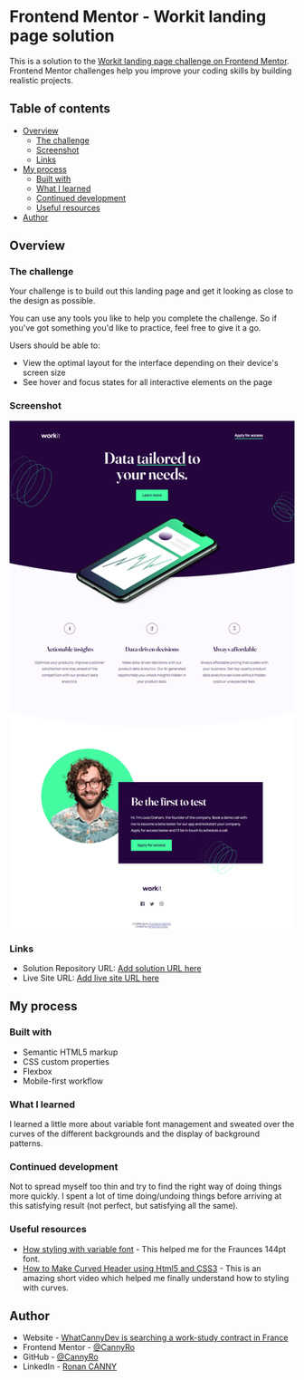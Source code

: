 # Frontend Mentor - Workit landing page solution

This is a solution to the [Workit landing page challenge on Frontend Mentor](https://www.frontendmentor.io/challenges/workit-landing-page-2fYnyle5lu). Frontend Mentor challenges help you improve your coding skills by building realistic projects. 

## Table of contents

- [Overview](#overview)
  - [The challenge](#the-challenge)
  - [Screenshot](#screenshot)
  - [Links](#links)
- [My process](#my-process)
  - [Built with](#built-with)
  - [What I learned](#what-i-learned)
  - [Continued development](#continued-development)
  - [Useful resources](#useful-resources)
- [Author](#author)


## Overview

### The challenge

Your challenge is to build out this landing page and get it looking as close to the design as possible.

You can use any tools you like to help you complete the challenge. So if you've got something you'd like to practice, feel free to give it a go.

Users should be able to:

- View the optimal layout for the interface depending on their device's screen size
- See hover and focus states for all interactive elements on the page

### Screenshot

![](./screenshot.jpg)

### Links

- Solution Repository URL: [Add solution URL here](https://github.com/CannyRo/FrontendMentor_WorkitLandingPage_2fYnyle5lu)
- Live Site URL: [Add live site URL here](https://cannyro.github.io/FrontendMentor_WorkitLandingPage_2fYnyle5lu/)

## My process

### Built with

- Semantic HTML5 markup
- CSS custom properties
- Flexbox
- Mobile-first workflow

### What I learned

I learned a little more about variable font management and sweated over the curves of the different backgrounds and the display of background patterns. 

### Continued development

Not to spread myself too thin and try to find the right way of doing things more quickly. I spent a lot of time doing/undoing things before arriving at this satisfying result (not perfect, but satisfying all the same).

### Useful resources

- [How styling with variable font](https://fonts.google.com/knowledge/using_type/styling_type_on_the_web_with_variable_fonts) - This helped me for the Fraunces 144pt font.
- [How to Make Curved Header using Html5 and CSS3](https://www.example.com) - This is an amazing short video which helped me finally understand how to styling with curves.

## Author

- Website - [WhatCannyDev is searching a work-study contract in France](https://cannyro.github.io/hire_mr_canny/en)
- Frontend Mentor - [@CannyRo](https://www.frontendmentor.io/profile/CannyRo)
- GitHub - [@CannyRo](https://github.com/CannyRo)
- LinkedIn - [Ronan CANNY](https://www.linkedin.com/in/ronan-canny-b29443277/)

